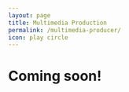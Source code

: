```yaml
---
layout: page
title: Multimedia Production
permalink: /multimedia-producer/
icon: play circle
---
```


# Coming soon!
